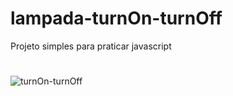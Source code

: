 # lampada-turnOn-turnOff

Projeto simples para praticar javascript
#
![turnOn-turnOff](https://user-images.githubusercontent.com/88805398/156590215-7aae17a8-3dc7-481a-9ed1-762a74b2abb6.gif)
